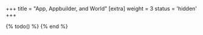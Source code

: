 +++
title = "App, Appbuilder, and World"
[extra]
weight = 3
status = 'hidden'
+++

{% todo() %}
{% end %}